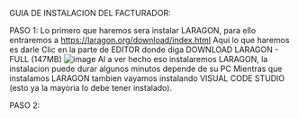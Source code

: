 GUIA DE INSTALACION DEL FACTURADOR:

PASO 1:
Lo primero que haremos sera instalar LARAGON, para ello entraremos a https://laragon.org/download/index.html
Aqui lo que haremos es darle Clic en la parte de EDITOR donde diga DOWNLOAD LARAGON - FULL (147MB)
![image](https://github.com/Luiston26/Guia/assets/141371960/baaf97d7-2f27-4852-97c4-b860fe9aa8f1)
Al a ver hecho eso instalaremos LARAGON, la instalacion puede durar algunos minutos depende de su PC
Mientras que instalamos LARAGON tambien vayamos instalando VISUAL CODE STUDIO (esto ya la mayoria lo debe tener instalado).

PASO 2:
